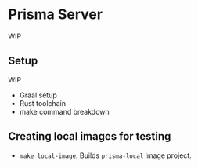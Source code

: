 # Prisma Server
WIP

## Setup
WIP
- Graal setup
- Rust toolchain
- make command breakdown

## Creating local images for testing
- `make local-image`: Builds `prisma-local` image project.